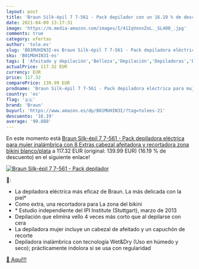 ```yaml
---
layout: post
title: 'Braun Silk-épil 7 7-561 - Pack depilador con un 16.19 % de descuento'
date: 2021-04-09 13:17:31
image: 'https://m.media-amazon.com/images/I/41IqVonvZoL._SL400_.jpg'
comments: true
category: ofertas
author: 'tole.es'
slug: 'B01MUHIN3I-es Braun Silk-épil 7 7-561 - Pack depiladora eléctrica para...'
sku: 'B01MUHIN3I-es'
tags: [ 'Afeitado y depilación','Belleza','Depilación','Depiladoras','Depiladoras y accesorios','bikini','braun', ]
actualPrice: 117.32 EUR
currency: EUR
price: 117.32
comparePrice: 139.99 EUR
prodname: 'Braun Silk-épil 7 7-561 - Pack depiladora eléctrica para mujer  inalámbrica con 8 Extras  cabezal afeitadora y recortadora zona bikini  blanco/plata'
country: 'es'
flag: '🇪🇸'
brand: 'Braun'
buyurl: 'https://www.amazon.es/dp/B01MUHIN3I/?tag=tolees-21'
descuento: '16.19'
average: '99.888'
---
```


En este momento está [Braun Silk-épil 7 7-561 - Pack depiladora eléctrica para mujer  inalámbrica con 8 Extras  cabezal afeitadora y recortadora zona bikini  blanco/plata](https://www.amazon.es/dp/B01MUHIN3I/?tag=tolees-21) a 117.32 EUR (original: 139.99 EUR) (16.19 %  de descuento) en el siguiente enlace!

[![Braun Silk-épil 7 7-561 - Pack depilador](https://m.media-amazon.com/images/I/41IqVonvZoL._SL400_.jpg)](https://www.amazon.es/dp/B01MUHIN3I/?tag=tolees-21)

🔎:

- La depiladora eléctrica más eficaz de Braun. La más delicada con la piel*
- Como extra, una recortadora para La zona del bikini
- * Estudio independiente del IPI Institute (Stuttgart), marzo de 2013
- Depilación que elimina vello 4 veces más corto que al depilarse con cera
- La depiladora mujer incluye un cabezal de afeitado y un capuchón de recorte
- Depiladora inalámbrica con tecnología Wet&Dry (Uso en húmedo y seco); prácticamente indolora si se usa con regularidad

[🛒 Aquí!!!](https://www.amazon.es/dp/B01MUHIN3I/?tag=tolees-21)

